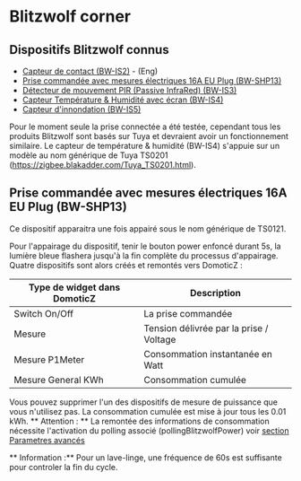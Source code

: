# Blitzwolf corner

## Dispositifs Blitzwolf connus
* [Capteur de contact (BW-IS2)](https://zigbee.blakadder.com/BlitzWolf_BW-IS2.html) - (Eng)
* [Prise commandée avec mesures électriques 16A EU Plug (BW-SHP13)](https://zigbee.blakadder.com/BlitzWolf_BW-SHP13.html)
* [Détecteur de mouvement PIR (Passive InfraRed) (BW-IS3)](https://zigbee.blakadder.com/BlitzWolf_BW-IS3.html)
* [Capteur Température & Humidité avec écran (BW-IS4)](https://zigbee.blakadder.com/BlitzWolf_BW-IS4.html)
* [Capteur d'innondation (BW-IS5)](https://zigbee.blakadder.com/BlitzWolf_BW-IS5.html)

Pour le moment seule la prise connectée a été testée, cependant tous les produits Blitzwolf sont basés sur Tuya et devraient avoir un fonctionnement similaire.
Le capteur de température & humidité (BW-IS4) s'appuie sur un modèle au nom générique de Tuya TS0201 (https://zigbee.blakadder.com/Tuya_TS0201.html).

## Prise commandée avec mesures électriques 16A EU Plug (BW-SHP13)

Ce dispositif apparaitra une fois appairé sous le nom générique de TS0121.

Pour l'appairage du dispositif, tenir le bouton power enfoncé durant 5s, la lumière bleue flashera jusqu'à la fin complète du processus d'appairage.
Quatre dispositifs sont alors créés et remontés vers DomoticZ :

| Type de widget dans DomoticZ | Description |
| ---------------------------- | ----------- |
| Switch On/Off | La prise commandée |
| Mesure | Tension délivrée par la prise / Voltage |
| Mesure P1Meter | Consommation instantanée en Watt |
| Mesure General KWh| Consommation cumulée |  

Vous pouvez supprimer l'un des dispositifs de mesure de puissance que vous n'utilisez pas. La consommation cumulée est mise à jour tous les 0.01 kWh.
** Attention : ** La remontée des informations de consommation nécessite l'activation du polling associé (pollingBlitzwolfPower) voir [section Parametres avancés](WebUI_Reglages.md#les-param%C3%A8tres-avanc%C3%A9s-4)

** Information :** Pour un lave-linge, une fréquence de 60s est suffisante pour controler la fin du cycle.
